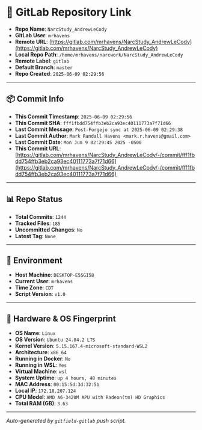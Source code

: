 # 🔗 GitLab Repository Link

- **Repo Name**: `NarcStudy_AndrewLeCody`
- **GitLab User**: `mrhavens`
- **Remote URL**: [https://gitlab.com/mrhavens/NarcStudy_AndrewLeCody](https://gitlab.com/mrhavens/NarcStudy_AndrewLeCody)
- **Local Repo Path**: `/home/mrhavens/narcwork/NarcStudy_AndrewLeCody`
- **Remote Label**: `gitlab`
- **Default Branch**: `master`
- **Repo Created**: `2025-06-09 02:29:56`

---

## 📦 Commit Info

- **This Commit Timestamp**: `2025-06-09 02:29:56`
- **This Commit SHA**: `fff1fbdd754ffb3eb2ca93ec40111773a7f71d66`
- **Last Commit Message**: `Post-Forgejo sync at 2025-06-09 02:29:38`
- **Last Commit Author**: `Mark Randall Havens <mark.r.havens@gmail.com>`
- **Last Commit Date**: `Mon Jun 9 02:29:45 2025 -0500`
- **This Commit URL**: [https://gitlab.com/mrhavens/NarcStudy_AndrewLeCody/-/commit/fff1fbdd754ffb3eb2ca93ec40111773a7f71d66](https://gitlab.com/mrhavens/NarcStudy_AndrewLeCody/-/commit/fff1fbdd754ffb3eb2ca93ec40111773a7f71d66)

---

## 📊 Repo Status

- **Total Commits**: `1244`
- **Tracked Files**: `185`
- **Uncommitted Changes**: `No`
- **Latest Tag**: `None`

---

## 🧽 Environment

- **Host Machine**: `DESKTOP-E5SGI58`
- **Current User**: `mrhavens`
- **Time Zone**: `CDT`
- **Script Version**: `v1.0`

---

## 🧬 Hardware & OS Fingerprint

- **OS Name**: `Linux`
- **OS Version**: `Ubuntu 24.04.2 LTS`
- **Kernel Version**: `5.15.167.4-microsoft-standard-WSL2`
- **Architecture**: `x86_64`
- **Running in Docker**: `No`
- **Running in WSL**: `Yes`
- **Virtual Machine**: `wsl`
- **System Uptime**: `up 4 hours, 48 minutes`
- **MAC Address**: `00:15:5d:3d:32:5b`
- **Local IP**: `172.18.207.124`
- **CPU Model**: `AMD A6-3420M APU with Radeon(tm) HD Graphics`
- **Total RAM (GB)**: `3.63`

---

_Auto-generated by `gitfield-gitlab` push script._
